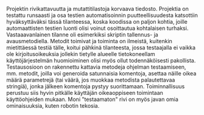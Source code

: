 Projektin rivikattavuutta ja mutattitilastoja korvaava tiedosto. Projektia on testattu runsaasti ja osa testien automatisoinnin puutteellisuudesta katsottiin hyväksyttäväksi tässä tilanteessa, koska koodissa on paljon kohtia, joille automaattisten testien luonti olisi voinut osoittautua kohtalaisen turhaksi. Vastaaavanlainen tilanne oli esimerkiksi skriptin tallennus- ja avausmetodiella. Metodit toimivat ja toiminta on ilmeistä, kuitenkin mietittäessä testiä tälle, koitui pähkinä tilanteesta, jossa testaajalla ei vaikka ole kirjoitusoikeuksia jollekin tietylle alueelle tietokoneellam käyttöjärjestelmän huomioiminen olisi myös ollut todennäköisesti pakollista. Testausosioon on rakennettu kattavia metodeja ohjelman testaamiseen, mm. metodit, joilla voi generoida satunnaisia komentoja, asettaa näille oikea määrä parametrejä (tai väärä, jos muokkaa metodista palautettavaa stringiä), jonka jälkeen komentoja pystyy suorittamaan. Toiminnallisuus perustuu siis hyvin pitkälle käyttäjän oikeaoppiseen toimintaan käyttöohjeiden mukaan. Moni "testaamaton" rivi on myös javan omia ominaisuuksia, kuten robotin tekosia.
